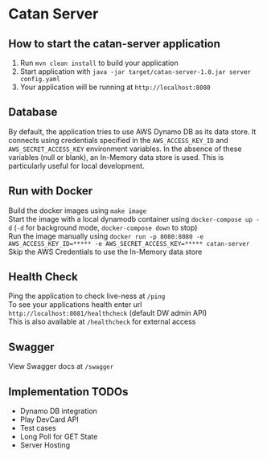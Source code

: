 # Catan Server

How to start the catan-server application
---

1. Run `mvn clean install` to build your application
1. Start application with `java -jar target/catan-server-1.0.jar server config.yaml`
1. Your application will be running at `http://localhost:8080`

Database
---

By default, the application tries to use AWS Dynamo DB as its data store.
It connects using credentials specified in the `AWS_ACCESS_KEY_ID` and `AWS_SECRET_ACCESS_KEY` environment variables.
In the absence of these variables (null or blank), an In-Memory data store is used.
This is particularly useful for local development.

Run with Docker
---

Build the docker images using `make image` \
Start the image with a local dynamodb container using `docker-compose up -d` (`-d` for background mode,
`docker-compose down` to stop) \
Run the image manually using `docker run -p 8080:8080 -e AWS_ACCESS_KEY_ID=***** -e AWS_SECRET_ACCESS_KEY=***** catan-server`\
Skip the AWS Credentials to use the In-Memory data store

Health Check
---

Ping the application to check live-ness at `/ping` \
To see your applications health enter url `http://localhost:8081/healthcheck` (default DW admin API) \
This is also available at `/healthcheck` for external access

Swagger
---

View Swagger docs at `/swagger`

Implementation TODOs
---

- Dynamo DB integration
- Play DevCard API
- Test cases
- Long Poll for GET State
- Server Hosting
